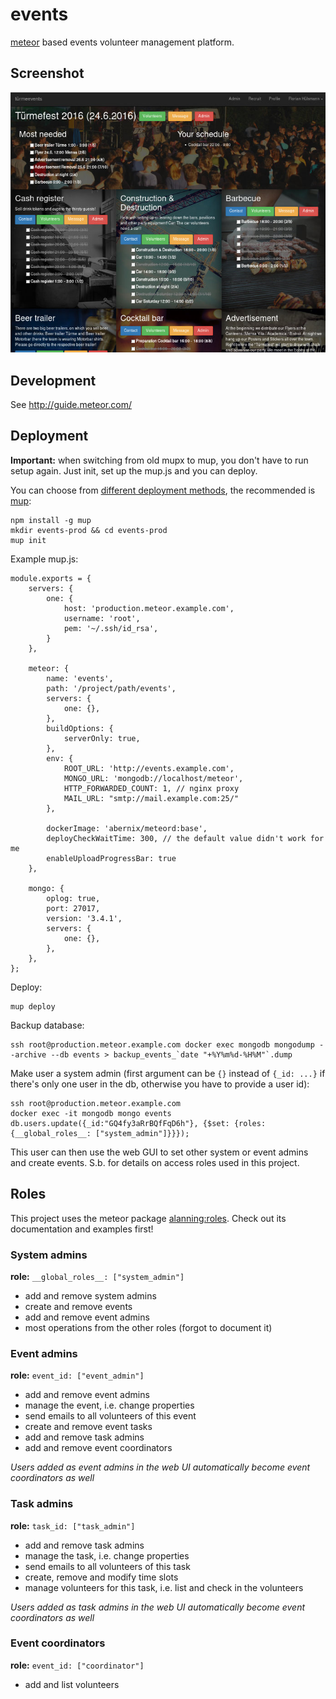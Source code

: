 # events

[meteor](https://www.meteor.com/) based events volunteer management platform.

## Screenshot

![Admin view](public/img/screenshot.jpg "Admin view")

## Development

See http://guide.meteor.com/

## Deployment

**Important:** when switching from old mupx to mup, you don't have to run setup again. Just init, set up the mup.js and you can deploy.

You can choose from [different deployment methods](http://guide.meteor.com/deployment.html), the recommended is [mup](https://github.com/zodern/meteor-up):

    npm install -g mup
    mkdir events-prod && cd events-prod
    mup init

Example mup.js:

	module.exports = {
		servers: {
			one: {
				host: 'production.meteor.example.com',
				username: 'root',
				pem: '~/.ssh/id_rsa',
			}
		},

		meteor: {
			name: 'events',
			path: '/project/path/events',
			servers: {
				one: {},
			},
			buildOptions: {
				serverOnly: true,
			},
			env: {
				ROOT_URL: 'http://events.example.com',
				MONGO_URL: 'mongodb://localhost/meteor',
				HTTP_FORWARDED_COUNT: 1, // nginx proxy
				MAIL_URL: "smtp://mail.example.com:25/"
			},

			dockerImage: 'abernix/meteord:base',
			deployCheckWaitTime: 300, // the default value didn't work for me
			enableUploadProgressBar: true
		},

		mongo: {
			oplog: true,
			port: 27017,
			version: '3.4.1',
			servers: {
				one: {},
			},
		},
	};

Deploy:

	mup deploy

Backup database:

    ssh root@production.meteor.example.com docker exec mongodb mongodump --archive --db events > backup_events_`date "+%Y%m%d-%H%M"`.dump

Make user a system admin (first argument can be `{}` instead of `{_id: ...}` if there's only one user in the db, otherwise you have to provide a user id):

    ssh root@production.meteor.example.com
    docker exec -it mongodb mongo events
    db.users.update({_id:"GQ4fy3aRrBQfFqD6h"}, {$set: {roles: {__global_roles__: ["system_admin"]}}});

This user can then use the web GUI to set other system or event admins and create events. S.b. for details on access roles used in this project.

## Roles
This project uses the meteor package [alanning:roles](https://atmospherejs.com/alanning/roles). Check out its documentation and examples first!

### System admins

**role:** `__global_roles__: ["system_admin"]`

* add and remove system admins
* create and remove events
* add and remove event admins
* most operations from the other roles (forgot to document it)

### Event admins

**role:** `event_id: ["event_admin"]`

* add and remove event admins
* manage the event, i.e. change properties
* send emails to all volunteers of this event
* create and remove event tasks
* add and remove task admins
* add and remove event coordinators

*Users added as event admins in the web UI automatically become event coordinators as well*

### Task admins

**role:** `task_id: ["task_admin"]`

* add and remove task admins
* manage the task, i.e. change properties
* send emails to all volunteers of this task
* create, remove and modify time slots
* manage volunteers for this task, i.e. list and check in the volunteers

*Users added as task admins in the web UI automatically become event coordinators as well*

### Event coordinators

**role:** `event_id: ["coordinator"]`

* add and list volunteers
